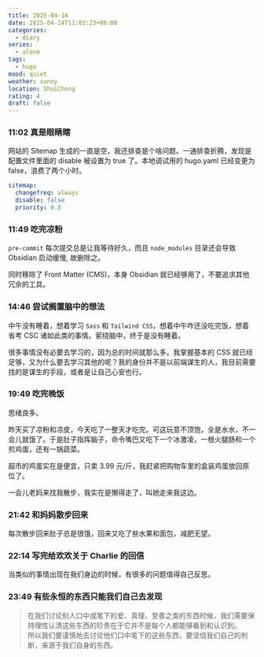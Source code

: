 ```yaml
---
title: 2025-04-14
date: 2025-04-14T11:02:23+08:00
categories:
  - diary
series:
  - alone
tags:
  - hugo
mood: quiet
weather: sunny
location: ShuiCheng
rating: 4
draft: false
---
```


### 11:02 真是眼睛瞎

网站的 Sitemap 生成的一直是空，我还排查是个啥问题。一通排查折腾，发现是配置文件里面的 disable 被设置为 true 了。本地调试用的 hugo.yaml 已经变更为 false，浪费了两个小时。

```yaml
sitemap:
  changefreq: always
  disable: false
  priority: 0.8
```

### 11:49 吃完凉粉

`pre-commit` 每次提交总是让我等待好久，而且 `node_modules` 目录还会导致 Obsidian 启动缓慢, 故删除之。

同时移除了 Front Matter (CMS)，本身 Obsidian 就已经够用了，不要追求其他冗余的工具。
### 14:46 尝试搁置脑中的想法

中午没有睡着，想着学习 `Sass` 和 `Tailwind CSS`，想着中午咋还没吃完饭，想着省考 CSC 诸如此类的事情。萦绕脑中，终于是没有睡着。

很多事情没有必要去学习的，因为总的时间就那么多。我掌握基本的 CSS 就已经足够，又为什么要去学习其他的呢？我的身份并不是以前端谋生的人，我目前需要找的是谋生的手段，或者是让自己心安也行。

### 19:49 吃完晚饭

思绪良多。

昨天买了凉粉和凉皮，今天吃了一整天才吃完。可这玩意不顶饱，全是水水，不一会儿就饿了。于是肚子指挥脑子，命令嘴巴又吃下一个冰激凌，一根火腿肠和一个煎鸡蛋，还有一锅蔬菜。

超市的鸡蛋实在是便宜，只卖 3.99 元/斤，我赶紧把购物车里的盒装鸡蛋放回原位了。

一会儿老妈来找我散步，我实在是懒得走了，叫她走来我这边。


### 21:42 和妈妈散步回来

每次散步回来肚子总是很饿，回来又吃了些水果和面包，减肥无望。

### 22:14 写完给欢欢关于 Charlie 的回信

当类似的事情出现在我们身边的时候，有很多的问题值得自己反思。

### 23:49 有些永恒的东西只能我们自己去发现

> 在我们讨论别人口中或笔下的爱、真理、至善之类的东西时候，我们需要保持理性认清这些东西的珍贵在于它并不是每个人都能够看到和认识到。  
> 所以我们要谨慎地去讨论他们口中笔下的这些东西，要坚信我们自己的判断，来源于我们自身的东西。
